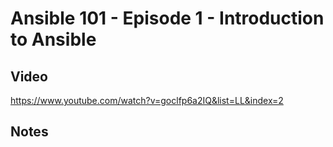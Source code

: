 # Ansible 101 - Episode 1 - Introduction to Ansible

## Video

https://www.youtube.com/watch?v=goclfp6a2IQ&list=LL&index=2

## Notes
